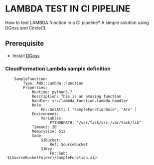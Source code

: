 # LAMBDA TEST IN CI PIPELINE

How to test LAMBDA function in a CI pipeline? A simple solution using DGoss and CircleCI.


## Prerequisite

* Install [DGoss](https://github.com/aelsabbahy/goss/tree/master/extras/dgoss)

### CloudFormation Lambda sample definition

```
    SampleFunction:
        Type: AWS::Lambda::Function
        Properties:
            Runtime: python3.7
            Description: This is an amazing function
            Handler: src/lambda_function.lambda_handler
            Role: 
                Fn::GetAtt: [ "SampleFunctionRole", "Arn" ]
            Environment:
                Variables:
                    PYTHONPATH: "/var/task/src:/var/task/lib"
            Timeout: 20
            MemorySize: 512
            Code:
                S3Bucket: 
                    Ref: SourceBucket
                S3Key: 
                    Fn::Sub: '${SourceBucketFolder}/SampleFunction.zip'
```
